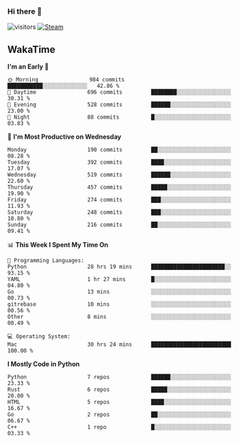 ### Hi there 👋

![visitors](https://visitor-badge.glitch.me/badge?page_id=zhourunlai)
[![Steam](https://img.shields.io/badge/dynamic/json?url=https%3A%2F%2Fapi.swo.moe%2Fstats%2Fsteamgames%2F76561198285156854&query=count&color=0b1a37&label=Steam&labelColor=134375&logo=steam&suffix=+games&cacheSeconds=3600)](http://steamcommunity.com/profiles/76561198285156854)

## WakaTime
<!--START_SECTION:waka-->
**I'm an Early 🐤** 

```text
🌞 Morning                984 commits         ███████████░░░░░░░░░░░░░░   42.86 % 
🌆 Daytime                696 commits         ████████░░░░░░░░░░░░░░░░░   30.31 % 
🌃 Evening                528 commits         ██████░░░░░░░░░░░░░░░░░░░   23.00 % 
🌙 Night                  88 commits          █░░░░░░░░░░░░░░░░░░░░░░░░   03.83 % 
```
📅 **I'm Most Productive on Wednesday** 

```text
Monday                   190 commits         ██░░░░░░░░░░░░░░░░░░░░░░░   08.28 % 
Tuesday                  392 commits         ████░░░░░░░░░░░░░░░░░░░░░   17.07 % 
Wednesday                519 commits         ██████░░░░░░░░░░░░░░░░░░░   22.60 % 
Thursday                 457 commits         █████░░░░░░░░░░░░░░░░░░░░   19.90 % 
Friday                   274 commits         ███░░░░░░░░░░░░░░░░░░░░░░   11.93 % 
Saturday                 248 commits         ███░░░░░░░░░░░░░░░░░░░░░░   10.80 % 
Sunday                   216 commits         ██░░░░░░░░░░░░░░░░░░░░░░░   09.41 % 
```


📊 **This Week I Spent My Time On** 

```text
💬 Programming Languages: 
Python                   28 hrs 19 mins      ███████████████████████░░   93.15 % 
YAML                     1 hr 27 mins        █░░░░░░░░░░░░░░░░░░░░░░░░   04.80 % 
Go                       13 mins             ░░░░░░░░░░░░░░░░░░░░░░░░░   00.73 % 
gitrebase                10 mins             ░░░░░░░░░░░░░░░░░░░░░░░░░   00.56 % 
Other                    8 mins              ░░░░░░░░░░░░░░░░░░░░░░░░░   00.49 % 

💻 Operating System: 
Mac                      30 hrs 24 mins      █████████████████████████   100.00 % 
```

**I Mostly Code in Python** 

```text
Python                   7 repos             ██████░░░░░░░░░░░░░░░░░░░   23.33 % 
Rust                     6 repos             █████░░░░░░░░░░░░░░░░░░░░   20.00 % 
HTML                     5 repos             ████░░░░░░░░░░░░░░░░░░░░░   16.67 % 
Go                       2 repos             ██░░░░░░░░░░░░░░░░░░░░░░░   06.67 % 
C++                      1 repo              █░░░░░░░░░░░░░░░░░░░░░░░░   03.33 % 
```




<!--END_SECTION:waka-->
